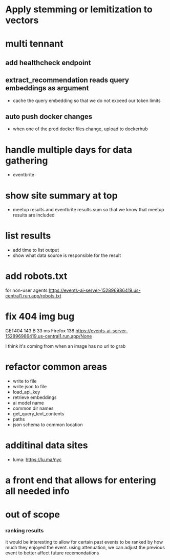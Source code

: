# Apply stemming or lemitization to vectors

# multi tennant

## add healthcheck endpoint

## extract_recommendation reads query embeddings as argument
* cache the query embedding so that we do not exceed our token limits

## auto push docker changes
* when one of the prod docker files change, upload to dockerhub

# handle multiple days for data gathering
* eventbrite

# show site summary at top
* meetup results and eventbrite results sum so that we know that meetup results are included
  
# list results
* add time to list output
* show what data source is responsible for the result

# add robots.txt

for non-user agents
https://events-ai-server-152896986419.us-central1.run.app/robots.txt


# fix 404 img bug

GET404 143 B 33 ms Firefox 138 https://events-ai-server-152896986419.us-central1.run.app/None

I think it's coming from when an image has no url to grab

# refactor common areas
* write to file
* write json to file
* load_api_key
* retrieve embeddings
* ai model name
* common dir names
* get_query_text_contents
* paths
* json schema to common location

# additinal data sites
* luma: https://lu.ma/nyc

# a front end that allows for entering all needed info

# out of scope
### ranking results
it would be interesting to allow for certain past events to be ranked by how much they enjoyed the event. using attenuation, we can adjust the previous event to better affect future recemondations 

